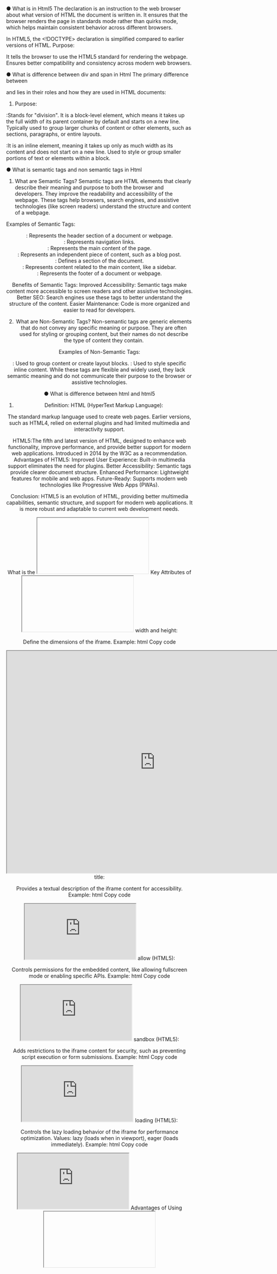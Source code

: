 ● What is <!Doctype html> in Html5
The <!DOCTYPE html> declaration is an instruction to the web browser about what version of HTML the document is written in. It ensures that the browser renders the page in standards mode rather than quirks mode, which helps maintain consistent behavior across different browsers.

In HTML5, the <!DOCTYPE> declaration is simplified compared to earlier versions of HTML.
Purpose:

It tells the browser to use the HTML5 standard for rendering the webpage.
Ensures better compatibility and consistency across modern web browsers.



● What is difference between div and span in Html
The primary difference between <div> and <span> lies in their roles and how they are used in HTML documents:

1. Purpose:

<div>:Stands for "division".
It is a block-level element, which means it takes up the full width of its parent container by default and starts on a new line.
Typically used to group larger chunks of content or other elements, such as sections, paragraphs, or entire layouts.

<span>:It is an inline element, meaning it takes up only as much width as its content and does not start on a new line.
Used to style or group smaller portions of text or elements within a block.

● What is semantic tags and non semantic tags in
Html
1. What are Semantic Tags?
Semantic tags are HTML elements that clearly describe their meaning and purpose to both the browser and developers. They improve the readability and accessibility of the webpage. These tags help browsers, search engines, and assistive technologies (like screen readers) understand the structure and content of a webpage.

Examples of Semantic Tags:
<header>: Represents the header section of a document or webpage.
<nav>: Represents navigation links.
<main>: Represents the main content of the page.
<article>: Represents an independent piece of content, such as a blog post.
<section>: Defines a section of the document.
<aside>: Represents content related to the main content, like a sidebar.
<footer>: Represents the footer of a document or webpage.

Benefits of Semantic Tags:
Improved Accessibility: Semantic tags make content more accessible to screen readers and other assistive technologies.
Better SEO: Search engines use these tags to better understand the structure of the content.
Easier Maintenance: Code is more organized and easier to read for developers.

2. What are Non-Semantic Tags?
Non-semantic tags are generic elements that do not convey any specific meaning or purpose. They are often used for styling or grouping content, but their names do not describe the type of content they contain.

Examples of Non-Semantic Tags:
<div>: Used to group content or create layout blocks.
<span>: Used to style specific inline content.
While these tags are flexible and widely used, they lack semantic meaning and do not communicate their purpose to the browser or assistive technologies.


● What is difference between html and html5
1. Definition:
HTML (HyperText Markup Language):

The standard markup language used to create web pages.
Earlier versions, such as HTML4, relied on external plugins and had limited multimedia and interactivity support.

HTML5:The fifth and latest version of HTML, designed to enhance web functionality, improve performance, and provide better support for modern web applications.
Introduced in 2014 by the W3C as a recommendation.
Advantages of HTML5:
Improved User Experience: Built-in multimedia support eliminates the need for plugins.
Better Accessibility: Semantic tags provide clearer document structure.
Enhanced Performance: Lightweight features for mobile and web apps.
Future-Ready: Supports modern web technologies like Progressive Web Apps (PWAs).

Conclusion:
HTML5 is an evolution of HTML, providing better multimedia capabilities, semantic structure, and support for modern web applications. It is more robust and adaptable to current web development needs.

What is the <iframe> Tag?

The <iframe> tag (short for "inline frame") is an HTML element used to embed another HTML document or webpage within the current webpage. It acts as a container that displays external content, such as other web pages, videos, or interactive applications, directly on your site.
Advantages of Using <iframe>:
Embedding External Content: Easily display third-party websites, videos, or maps.
Code Isolation: The embedded content runs in a separate context, reducing interference with the parent page.
Modular Design: Useful for integrating reusable components like ads or widgets.


In an interview, when asked about the <iframe> tag in HTML5, you can answer as follows:

What is the <iframe> Tag?
The <iframe> tag (short for "inline frame") is an HTML element used to embed another HTML document or webpage within the current webpage. It acts as a container that displays external content, such as other web pages, videos, or interactive applications, directly on your site.

Syntax:
html
Copy code
<iframe src="URL" width="600" height="400" title="Iframe Example"></iframe>
Key Attributes of <iframe>:
src:

Specifies the URL of the document to be embedded.
Example:
html
Copy code
<iframe src="https://www.example.com"></iframe>
width and height:

Define the dimensions of the iframe.
Example:
html
Copy code
<iframe src="https://www.example.com" width="800" height="600"></iframe>
title:

Provides a textual description of the iframe content for accessibility.
Example:
html
Copy code
<iframe src="https://www.example.com" title="Example Website"></iframe>
allow (HTML5):

Controls permissions for the embedded content, like allowing fullscreen mode or enabling specific APIs.
Example:
html
Copy code
<iframe src="https://www.example.com" allow="fullscreen"></iframe>
sandbox (HTML5):

Adds restrictions to the iframe content for security, such as preventing script execution or form submissions.
Example:
html
Copy code
<iframe src="https://www.example.com" sandbox="allow-scripts"></iframe>
loading (HTML5):

Controls the lazy loading behavior of the iframe for performance optimization.
Values: lazy (loads when in viewport), eager (loads immediately).
Example:
html
Copy code
<iframe src="https://www.example.com" loading="lazy"></iframe>
Advantages of Using <iframe>:
Embedding External Content: Easily display third-party websites, videos, or maps.
Code Isolation: The embedded content runs in a separate context, reducing interference with the parent page.
Modular Design: Useful for integrating reusable components like ads or widgets.
Disadvantages of <iframe>:
Performance: Iframes can slow down page loading if the embedded content is heavy.
Security Concerns: Without proper attributes (like sandbox), iframes can expose the parent page to vulnerabilities such as clickjacking.
Cross-Origin Restrictions: Some external websites block embedding via iframe by using headers like X-Frame-Options.
Conclusion:
The <iframe> tag is a powerful tool for embedding external content in HTML5, but it must be used carefully with appropriate attributes (sandbox, allow) to ensure security and performance.


● What are the formatting tags in html
Formatting tags are HTML elements that are primarily used to style text or give it specific meaning or emphasis. These tags often help in making text bold, italicized, underlined, or highlighted, among other effects.
Semantic vs. Non-Semantic Tags:
Semantic Tags: Tags like <strong>, <em>, <mark>, <cite> not only apply styles but also provide meaningful context for search engines and accessibility tools.
Non-Semantic Tags: Tags like <b>, <i>, <u> only style the content without additional meaning.

Conclusion:
Formatting tags enhance the appearance and meaning of text in a webpage. While some tags are purely visual (<b>, <i>), others carry semantic value (<strong>, <em>), which improves accessibility and search engine optimization (SEO). It's important to use them appropriately based on the context.

● What is difference between <b> and <Strong> in html
1. <b> (Bold)
The <b> tag is used to bold text purely for visual presentation.
It does not convey any semantic importance or emphasis to the content.
The text inside a <b> tag is typically rendered in bold font by default.

When asked about the difference between <b> and <strong> in HTML, you can answer as follows:

1. <b> (Bold)
The <b> tag is used to bold text purely for visual presentation.
It does not convey any semantic importance or emphasis to the content.
The text inside a <b> tag is typically rendered in bold font by default.

2. <strong> (Strong Importance)
The <strong> tag is used to bold text while also indicating strong importance or emphasis semantically.
It provides additional meaning to the content for search engines and assistive technologies like screen readers.
By default, browsers render <strong> text in bold font, but the key difference lies in its semantic value.
When to Use:
Use <b> when you want to style text as bold without implying importance (e.g., headings, decorative purposes).
Use <strong> when you want to convey importance or highlight critical content for search engines and accessibility tools.
Conclusion:
The difference between <b> and <strong> is semantic. While both visually render text in bold by default, <strong> conveys importance and contextual meaning, making it the preferred choice for emphasizing significant content.


● What is view port attribute in html
The viewport is the visible area of a web page on a user's screen. Its size depends on the device (e.g., desktop, tablet, mobile). By default, websites are displayed as if viewed on a desktop screen, which can make them appear zoomed out or misaligned on smaller screens like smartphones.
Viewport Attribute:
The viewport attribute is specified using the <meta> tag in the <head> section of an HTML document. It allows developers to define how a webpage should scale and behave on different devices.

Why is the Viewport Attribute Important?
Responsive Design: Ensures webpages look good on devices with varying screen sizes (mobile, tablet, desktop).
Better User Experience: Prevents horizontal scrolling and ensures proper scaling.
Mobile Optimization: Makes the page mobile-friendly and adheres to modern web standards.
Improved SEO: Search engines like Google prioritize mobile-friendly sites in their rankings.


The viewport attribute in HTML is associated with the <meta> tag and is used to control the layout and scaling of a webpage on different devices, especially mobile devices. It helps ensure that the content is displayed properly across various screen sizes and resolutions.

What is the Viewport?
The viewport is the visible area of a web page on a user's screen. Its size depends on the device (e.g., desktop, tablet, mobile). By default, websites are displayed as if viewed on a desktop screen, which can make them appear zoomed out or misaligned on smaller screens like smartphones.

Viewport Attribute:
The viewport attribute is specified using the <meta> tag in the <head> section of an HTML document. It allows developers to define how a webpage should scale and behave on different devices.

Syntax:
html
Copy code
<meta name="viewport" content="width=device-width, initial-scale=1.0">
Key Properties of the Viewport Attribute:
width:

Defines the width of the viewport.
Common value: device-width, which sets the width to the screen's width in device-independent pixels.
Example: width=device-width
initial-scale:

Sets the initial zoom level of the page when it is first loaded.
Example: initial-scale=1.0 (1 unit in CSS equals 1 unit on the device screen).
minimum-scale and maximum-scale:

Define the minimum and maximum zoom levels allowed by the user.
Example: minimum-scale=1.0, maximum-scale=3.0
user-scalable:

Determines whether the user can zoom the page.
Values: yes (default) or no.

Conclusion:
The viewport attribute in HTML is a critical part of creating responsive, mobile-friendly webpages. By defining the viewport using the <meta> tag, developers ensure their content is displayed correctly across all device sizes, improving usability and accessibility.


● What is attribute in html
In HTML, an attribute provides additional information about an element. Attributes define the properties or behavior of an HTML element and modify how the element is displayed or functions. They are always specified within the opening tag of an element and typically come in name-value pairs.

Types of Attributes in HTML
Global Attributes:

Can be used with any HTML element.

Examples:

id: Specifies a unique identifier.
class: Assigns a class name to an element.
style: Applies inline CSS to an element.
title: Provides additional information as a tooltip

Specific Attributes:

Are specific to certain HTML elements.

Examples:

<img>: src, alt, width, height.
<a>: href, target, rel.
<input>: type, placeholder, value.

Conclusion
Attributes in HTML play a vital role in customizing and enhancing the behavior and presentation of elements on a webpage. They are essential for creating interactive, accessible, and well-structured web pages.

● What is block level element and inline element in html

In HTML, elements are classified into two types based on how they are rendered in the document layout: block-level elements and inline elements. Understanding these two types of elements helps in controlling the layout and structure of a webpage.
1. Block-Level Elements
Definition: Block-level elements take up the full width available in their container by default, meaning they start on a new line and extend across the entire width of the parent element. These elements typically form the main structure of a webpage.

Characteristics:

Start on a new line: Each block-level element starts on a new line and pushes the subsequent element down.
Take up full width: By default, block-level elements take up the entire width of their parent container (unless otherwise specified).
Can contain other block-level elements and inline elements.
2. Inline Elements
Definition: Inline elements only take up as much width as necessary to display their content. They do not start on a new line and flow inline with the surrounding text. They are used for styling parts of text or small portions of content within block-level elements.

Characteristics:

Do not start on a new line: Inline elements are displayed on the same line as other inline elements, allowing them to sit side by side.
Only take up as much space as necessary: The width of an inline element is determined by the content it contains (it does not take up the full width of its parent container).
Cannot contain block-level elements: Inline elements cannot directly contain block-level elements.
Examples of Inline Elements:

<span>: A generic inline container, often used for styling small sections of text.
<a>: Represents a hyperlink.
<img>: Embeds an image.
<strong>, <em>, <i>, <b>: Text formatting elements for emphasis or bold text.
<code>, <abbr>: Represents code or abbreviations.


In HTML, elements are classified into two types based on how they are rendered in the document layout: block-level elements and inline elements. Understanding these two types of elements helps in controlling the layout and structure of a webpage.

1. Block-Level Elements
Definition: Block-level elements take up the full width available in their container by default, meaning they start on a new line and extend across the entire width of the parent element. These elements typically form the main structure of a webpage.

Characteristics:

Start on a new line: Each block-level element starts on a new line and pushes the subsequent element down.
Take up full width: By default, block-level elements take up the entire width of their parent container (unless otherwise specified).
Can contain other block-level elements and inline elements.
Examples of Block-Level Elements:

<div>: A generic container element for grouping other content.
<p>: Represents a paragraph of text.
<h1>, <h2>, <h3>, etc.: Header tags for defining headings.
<ul>, <ol>, <li>: List elements for unordered or ordered lists.
<section>, <article>, <header>, <footer>: Semantic elements used for structuring content.
<form>, <table>, <header>: Form and table elements.

2. Inline Elements
Definition: Inline elements only take up as much width as necessary to display their content. They do not start on a new line and flow inline with the surrounding text. They are used for styling parts of text or small portions of content within block-level elements.

Characteristics:

Do not start on a new line: Inline elements are displayed on the same line as other inline elements, allowing them to sit side by side.
Only take up as much space as necessary: The width of an inline element is determined by the content it contains (it does not take up the full width of its parent container).
Cannot contain block-level elements: Inline elements cannot directly contain block-level elements.
Examples of Inline Elements:

<span>: A generic inline container, often used for styling small sections of text.
<a>: Represents a hyperlink.
<img>: Embeds an image.
<strong>, <em>, <i>, <b>: Text formatting elements for emphasis or bold text.
<code>, <abbr>: Represents code or abbreviations.

Understanding when to use block-level or inline elements is crucial for creating properly structured, responsive, and visually appealing web pages.


Here are some additional important questions related to HTML and web development that could come up in interviews:

HTML Basics
What is the difference between HTML and XHTML?

Understanding the differences between HTML (looser syntax) and XHTML (stricter syntax and requires closing all tags) can be important.
What are HTML entities and when are they used?

Explaining character references like &amp;, &lt;, &gt;, etc., and when to use them.
What is the <head> section used for in HTML?

Understanding its role in including metadata, title, links to stylesheets, and scripts.
What are data-* attributes in HTML?

The use of custom attributes for embedding custom data in elements for easy access via JavaScript.
HTML Forms and Inputs
What are the different input types available in HTML?

Explanation of types like text, email, number, password, file, radio, checkbox, etc., and their use cases.
How would you make a form submit data to the server using HTML?

Understanding form submission with <form method="GET/POST" action="url">.
What is the placeholder attribute in an input field?

Describing how it provides a hint to the user about the expected input.

HTML Tables
How do you create a table in HTML?

Knowing how to structure tables with <table>, <tr>, <th>, <td>, etc.
What is the purpose of the colspan and rowspan attributes in a table?

Describing how they help in spanning columns or rows across multiple cells.
HTML Accessibility
What is the role of aria-* attributes in HTML?

Explaining their use for improving accessibility for users with disabilities.
How would you make an image accessible to visually impaired users?

Using the alt attribute for images to describe their content.

Semantic HTML
Why is semantic HTML important?

Understanding the benefits for SEO, accessibility, and maintainability of the code.
What are some examples of semantic tags in HTML5?

Examples like <header>, <footer>, <section>, <article>, <nav>, etc.

HTML5 and Advanced Topics
What are the new features in HTML5 compared to previous versions?

Understanding features like new input types, <video>, <audio>, local storage, etc.
How does the <canvas> element work in HTML5?

Explaining its role in drawing graphics via JavaScript.
What is the difference between localStorage and sessionStorage in HTML5?

Understanding client-side storage options, their lifetimes, and when to use them.
